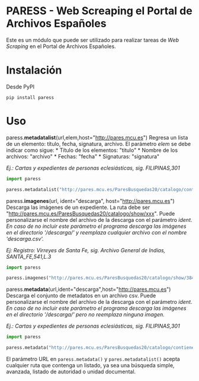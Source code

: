 # PARESS - Web Screaping el Portal de Archivos Españoles

Este es un módulo que puede ser utilizado para realizar tareas de *Web Scraping* en el Portal de Archivos Españoles.

# Instalación

Desde PyPI

`pip install paress`

# Uso

paress.**metadatalist**(url,elem,host="http://pares.mcu.es")
	Regresa un lista de un elemento: título, fecha, signatura, archivo.
	El parámetro *elem* se debe indicar como sigue:
		* Título de los elementos: "titulo"
		* Nombre de los archivos: "archivo"
		* Fechas: "fecha"
		* Signaturas: "signatura"

*Ej.: Cartas y expedientes de personas eclesiásticas, sig. FILIPINAS,301*

```python
import paress

paress.metadatalist("http://pares.mcu.es/ParesBusquedas20/catalogo/contiene/425393","fecha")

```

paress.**imagenes**(url, ident="descarga", host="http://pares.mcu.es")
	Descarga las imágenes de un expediente. La ruta debe ser "http://pares.mcu.es/ParesBusquedas20/catalogo/show/xxx".
	Puede personalizarse el nombre del archivo de la descarga con el parámetro *ident*. *En caso de no incluir este parámetro el programa descarga las imágenes en el directorio '/descarga/' y reemplaza cualquier archivo con el nombre 'descarga.csv'.*

*Ej: Registro: Virreyes de Santa Fe, sig. Archivo General de Indias, SANTA_FE,541,L.3*

```python
import paress

paress.imagenes("http://pares.mcu.es/ParesBusquedas20/catalogo/show/384442","mi_nombre")

```

paress.**metadata**(url,ident="descarga",host="http://pares.mcu.es")
	Descarga el conjunto de metadatos en un archivo csv.
	Puede personalizarse el nombre del archivo de la descarga con el parámetro *ident*. *En caso de no incluir este parámetro el programa descarga las imágenes en el directorio '/descarga/' pero no reemplaza ninguna imagen.*

*Ej.: Cartas y expedientes de personas eclesiásticas, sig. FILIPINAS,301*

```python
import paress

paress.metadata("http://pares.mcu.es/ParesBusquedas20/catalogo/contiene/425393")

```

El parámetro URL en `paress.metadata()` y `pares.metadatalist()` acepta cualquier ruta que contenga un listado, ya sea una búsqueda simple, avanzada, listado de autoridad o unidad documental.